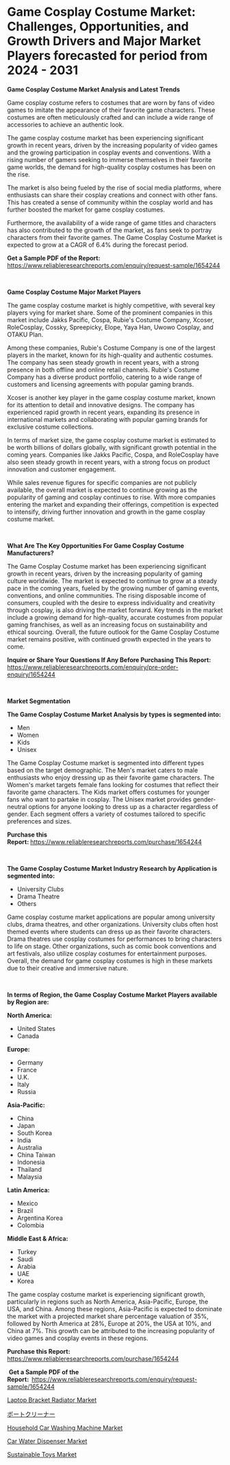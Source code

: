 <p><h1>Game Cosplay Costume Market: Challenges, Opportunities, and Growth Drivers and Major Market Players forecasted for period from 2024 - 2031</h1></p><p><strong>Game Cosplay Costume Market Analysis and Latest Trends</strong></p>
<p><p>Game cosplay costume refers to costumes that are worn by fans of video games to imitate the appearance of their favorite game characters. These costumes are often meticulously crafted and can include a wide range of accessories to achieve an authentic look.</p><p>The game cosplay costume market has been experiencing significant growth in recent years, driven by the increasing popularity of video games and the growing participation in cosplay events and conventions. With a rising number of gamers seeking to immerse themselves in their favorite game worlds, the demand for high-quality cosplay costumes has been on the rise.</p><p>The market is also being fueled by the rise of social media platforms, where enthusiasts can share their cosplay creations and connect with other fans. This has created a sense of community within the cosplay world and has further boosted the market for game cosplay costumes.</p><p>Furthermore, the availability of a wide range of game titles and characters has also contributed to the growth of the market, as fans seek to portray characters from their favorite games. The Game Cosplay Costume Market is expected to grow at a CAGR of 6.4% during the forecast period.</p></p>
<p><strong>Get a Sample PDF of the Report:&nbsp;</strong> <a href="https://www.reliableresearchreports.com/enquiry/request-sample/1654244">https://www.reliableresearchreports.com/enquiry/request-sample/1654244</a></p>
<p>&nbsp;</p>
<p><strong>Game Cosplay Costume Major Market Players</strong></p>
<p><p>The game cosplay costume market is highly competitive, with several key players vying for market share. Some of the prominent companies in this market include Jakks Pacific, Cospa, Rubie's Costume Company, Xcoser, RoleCosplay, Cossky, Spreepicky, Elope, Yaya Han, Uwowo Cosplay, and OTAKU Plan.</p><p>Among these companies, Rubie's Costume Company is one of the largest players in the market, known for its high-quality and authentic costumes. The company has seen steady growth in recent years, with a strong presence in both offline and online retail channels. Rubie's Costume Company has a diverse product portfolio, catering to a wide range of customers and licensing agreements with popular gaming brands.</p><p>Xcoser is another key player in the game cosplay costume market, known for its attention to detail and innovative designs. The company has experienced rapid growth in recent years, expanding its presence in international markets and collaborating with popular gaming brands for exclusive costume collections.</p><p>In terms of market size, the game cosplay costume market is estimated to be worth billions of dollars globally, with significant growth potential in the coming years. Companies like Jakks Pacific, Cospa, and RoleCosplay have also seen steady growth in recent years, with a strong focus on product innovation and customer engagement.</p><p>While sales revenue figures for specific companies are not publicly available, the overall market is expected to continue growing as the popularity of gaming and cosplay continues to rise. With more companies entering the market and expanding their offerings, competition is expected to intensify, driving further innovation and growth in the game cosplay costume market.</p></p>
<p>&nbsp;</p>
<p><strong>What Are The Key Opportunities For Game Cosplay Costume Manufacturers?</strong></p>
<p><p>The Game Cosplay Costume market has been experiencing significant growth in recent years, driven by the increasing popularity of gaming culture worldwide. The market is expected to continue to grow at a steady pace in the coming years, fueled by the growing number of gaming events, conventions, and online communities. The rising disposable income of consumers, coupled with the desire to express individuality and creativity through cosplay, is also driving the market forward. Key trends in the market include a growing demand for high-quality, accurate costumes from popular gaming franchises, as well as an increasing focus on sustainability and ethical sourcing. Overall, the future outlook for the Game Cosplay Costume market remains positive, with continued growth expected in the years to come.</p></p>
<p><strong>Inquire or Share Your Questions If Any Before Purchasing This Report:</strong> <a href="https://www.reliableresearchreports.com/enquiry/pre-order-enquiry/1654244">https://www.reliableresearchreports.com/enquiry/pre-order-enquiry/1654244</a></p>
<p>&nbsp;</p>
<p><strong>Market Segmentation</strong></p>
<p><strong>The Game Cosplay Costume Market Analysis by types is segmented into:</strong></p>
<p><ul><li>Men</li><li>Women</li><li>Kids</li><li>Unisex</li></ul></p>
<p><p>The Game Cosplay Costume market is segmented into different types based on the target demographic. The Men's market caters to male enthusiasts who enjoy dressing up as their favorite game characters. The Women's market targets female fans looking for costumes that reflect their favorite game characters. The Kids market offers costumes for younger fans who want to partake in cosplay. The Unisex market provides gender-neutral options for anyone looking to dress up as a character regardless of gender. Each segment offers a variety of costumes tailored to specific preferences and sizes.</p></p>
<p><strong>Purchase this Report:&nbsp;</strong><a href="https://www.reliableresearchreports.com/purchase/1654244">https://www.reliableresearchreports.com/purchase/1654244</a></p>
<p>&nbsp;</p>
<p><strong>The Game Cosplay Costume Market Industry Research by Application is segmented into:</strong></p>
<p><ul><li>University Clubs</li><li>Drama Theatre</li><li>Others</li></ul></p>
<p><p>Game cosplay costume market applications are popular among university clubs, drama theatres, and other organizations. University clubs often host themed events where students can dress up as their favorite characters. Drama theatres use cosplay costumes for performances to bring characters to life on stage. Other organizations, such as comic book conventions and art festivals, also utilize cosplay costumes for entertainment purposes. Overall, the demand for game cosplay costumes is high in these markets due to their creative and immersive nature.</p></p>
<p>&nbsp;</p>
<p><strong>In terms of Region, the Game Cosplay Costume Market Players available by Region are:</strong></p>
<p>
    <p> <strong> North America: </strong>
        <ul>
            <li>United States</li>
            <li>Canada</li>
        </ul>
        </p> 
    <p> <strong> Europe: </strong>
        <ul>
            <li>Germany</li>
            <li>France</li>
            <li>U.K.</li>
            <li>Italy</li>
            <li>Russia</li>
        </ul>
        </p> 
    <p> <strong> Asia-Pacific: </strong>
        <ul>
            <li>China</li>
            <li>Japan</li>
            <li>South Korea</li>
            <li>India</li>
            <li>Australia</li>
            <li>China Taiwan</li>
            <li>Indonesia</li>
            <li>Thailand</li>
            <li>Malaysia</li>
        </ul>
        </p> 
    <p> <strong> Latin America: </strong>
        <ul>
            <li>Mexico</li>
            <li>Brazil</li>
            <li>Argentina Korea</li>
            <li>Colombia</li>
        </ul>
        </p> 
    <p> <strong> Middle East & Africa: </strong>
        <ul>
            <li>Turkey</li>
            <li>Saudi</li>
            <li>Arabia</li>
            <li>UAE</li>
            <li>Korea</li>
        </ul>
    </p>
    </p>
<p><p>The game cosplay costume market is experiencing significant growth, particularly in regions such as North America, Asia-Pacific, Europe, the USA, and China. Among these regions, Asia-Pacific is expected to dominate the market with a projected market share percentage valuation of 35%, followed by North America at 28%, Europe at 20%, the USA at 10%, and China at 7%. This growth can be attributed to the increasing popularity of video games and cosplay events in these regions.</p></p>
<p><strong>Purchase this Report: </strong><a href="https://www.reliableresearchreports.com/purchase/1654244">https://www.reliableresearchreports.com/purchase/1654244</a></p>
<p>&nbsp;<strong>Get a Sample PDF of the Report:&nbsp;&nbsp;</strong><a href="https://www.reliableresearchreports.com/enquiry/request-sample/1654244">https://www.reliableresearchreports.com/enquiry/request-sample/1654244</a></p>
<p><strong></strong></p>
<p><p><a href="https://issuu.com/reportprime-2/docs/laptop-bracket-radiator-market-size-2030.pptx">Laptop Bracket Radiator Market</a></p><p><a href="https://github.com/EstaSprer20231/Market-Research-Report-List-1/blob/main/50975595725.md">ボートクリーナー</a></p><p><a href="https://issuu.com/reportprime-2/docs/household-car-washing-machine-market-size-2030.ppt">Household Car Washing Machine Market</a></p><p><a href="https://github.com/Angelnienowdseej3e45z3p8c/Market-Research-Report-List-1/blob/main/car-water-dispenser-market.md">Car Water Dispenser Market</a></p><p><a href="https://github.com/brentleyjimmiealvaradoz4l1rea/Market-Research-Report-List-1/blob/main/sustainable-toys-market.md">Sustainable Toys Market</a></p></p>